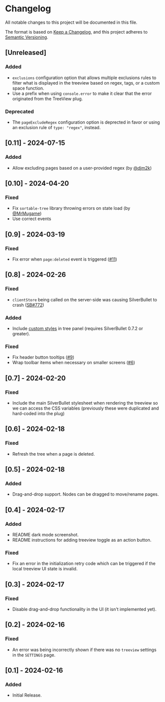 # Changelog

All notable changes to this project will be documented in this file.

The format is based on [Keep a Changelog](https://keepachangelog.com/en/1.1.0/),
and this project adheres to [Semantic Versioning](https://semver.org/spec/v2.0.0.html).

## [Unreleased]

### Added

* `exclusions` configuration option that allows multiple exclusions rules to filter what is displayed in the treeview based on regex, tags, or a custom space function.
* Use a prefix when using `console.error` to make it clear that the error originated from the TreeView plug. 

### Deprecated

* The `pageExcludeRegex` configuration option is deprected in favor or using an exclusion rule of `type: "regex"`, instead.

## [0.11] - 2024-07-15

### Added

* Allow excluding pages based on a user-provided regex (by [@djm2k](https://github.com/joekrill/silverbullet-treeview/pull/16))

## [0.10] - 2024-04-20

### Fixed

* Fix `sortable-tree` library throwing errors on state load (by [@MrMugame](https://github.com/joekrill/silverbullet-treeview/pull/14))
* Use correct events


## [0.9] - 2024-03-19

### Fixed

* Fix error when `page:deleted` event is triggered ([#11](https://github.com/joekrill/silverbullet-treeview/issues/11))


## [0.8] - 2024-02-26

### Fixed

* `clientStore` being called on the server-side was causing SilverBullet to crash ([SB#772](https://github.com/silverbulletmd/silverbullet/issues/772))

### Added

* Include [custom styles](https://silverbullet.md/STYLES) in tree panel (requires SilverBullet 0.7.2 or greater). 

### Fixed

* Fix header button tooltips ([#9](https://github.com/joekrill/silverbullet-treeview/pull/9))
* Wrap toolbar items when necessary on smaller screens ([#6](https://github.com/joekrill/silverbullet-treeview/issues/6))

## [0.7] - 2024-02-20

### Fixed

* Include the main SilverBullet stylesheet when rendering the treeview so we can access the CSS variables (previously these were duplicated and hard-coded into the plug)


## [0.6] - 2024-02-18

### Fixed

* Refresh the tree when a page is deleted.


## [0.5] - 2024-02-18

### Added

* Drag-and-drop support. Nodes can be dragged to move/rename pages.


## [0.4] - 2024-02-17

### Added

* README dark mode screenshot.
* README instructions for adding treeview toggle as an action button.

### Fixed

* Fix an error in the initialization retry code which can be triggered if the local treeview UI state is invalid.

## [0.3] - 2024-02-17

### Fixed

* Disable drag-and-drop functionality in the UI (it isn't implemented yet).

## [0.2] - 2024-02-16

### Fixed

* An error was being incorrectly shown if there was no `treeview` settings in the `SETTINGS` page.

## [0.1] - 2024-02-16

### Added

* Initial Release.